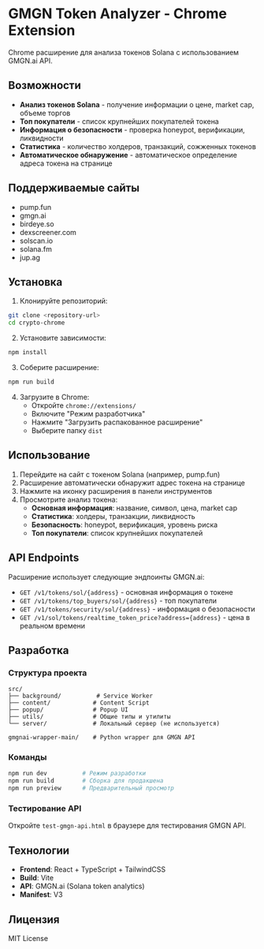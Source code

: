 # GMGN Token Analyzer - Chrome Extension

Chrome расширение для анализа токенов Solana с использованием GMGN.ai API.

## Возможности

- **Анализ токенов Solana** - получение информации о цене, market cap, объеме торгов
- **Топ покупатели** - список крупнейших покупателей токена
- **Информация о безопасности** - проверка honeypot, верификации, ликвидности
- **Статистика** - количество холдеров, транзакций, сожженных токенов
- **Автоматическое обнаружение** - автоматическое определение адреса токена на странице

## Поддерживаемые сайты

- pump.fun
- gmgn.ai
- birdeye.so
- dexscreener.com
- solscan.io
- solana.fm
- jup.ag

## Установка

1. Клонируйте репозиторий:
```bash
git clone <repository-url>
cd crypto-chrome
```

2. Установите зависимости:
```bash
npm install
```

3. Соберите расширение:
```bash
npm run build
```

4. Загрузите в Chrome:
   - Откройте `chrome://extensions/`
   - Включите "Режим разработчика"
   - Нажмите "Загрузить распакованное расширение"
   - Выберите папку `dist`

## Использование

1. Перейдите на сайт с токеном Solana (например, pump.fun)
2. Расширение автоматически обнаружит адрес токена на странице
3. Нажмите на иконку расширения в панели инструментов
4. Просмотрите анализ токена:
   - **Основная информация**: название, символ, цена, market cap
   - **Статистика**: холдеры, транзакции, ликвидность
   - **Безопасность**: honeypot, верификация, уровень риска
   - **Топ покупатели**: список крупнейших покупателей

## API Endpoints

Расширение использует следующие эндпоинты GMGN.ai:

- `GET /v1/tokens/sol/{address}` - основная информация о токене
- `GET /v1/tokens/top_buyers/sol/{address}` - топ покупатели
- `GET /v1/tokens/security/sol/{address}` - информация о безопасности
- `GET /v1/sol/tokens/realtime_token_price?address={address}` - цена в реальном времени

## Разработка

### Структура проекта

```
src/
├── background/          # Service Worker
├── content/            # Content Script
├── popup/              # Popup UI
├── utils/              # Общие типы и утилиты
└── server/             # Локальный сервер (не используется)

gmgnai-wrapper-main/    # Python wrapper для GMGN API
```

### Команды

```bash
npm run dev          # Режим разработки
npm run build        # Сборка для продакшена
npm run preview      # Предварительный просмотр
```

### Тестирование API

Откройте `test-gmgn-api.html` в браузере для тестирования GMGN API.

## Технологии

- **Frontend**: React + TypeScript + TailwindCSS
- **Build**: Vite
- **API**: GMGN.ai (Solana token analytics)
- **Manifest**: V3

## Лицензия

MIT License 